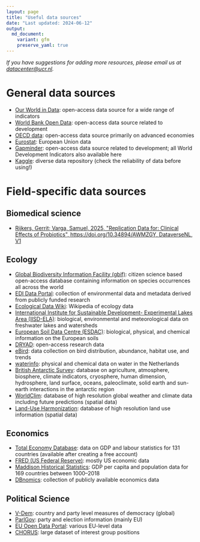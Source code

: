 ```yaml
---
layout: page
title: "Useful data sources"
date: "Last updated: 2024-06-12"
output:
  md_document:
    variant: gfm
    preserve_yaml: true
---
```


*If you have suggestions for adding more resources, please email us at
<datacenter@ucr.nl>.*

# General data sources

- [Our World in Data](https://ourworldindata.org/): open-access data
  source for a wide range of indicators
- [World Bank Open Data](https://data.worldbank.org/): open-access data
  source related to development
- [OECD data](https://data.oecd.org/): open-access data source primarily
  on advanced economies
- [Eurostat](https://ec.europa.eu/eurostat/web/main/home): European
  Union data
- [Gapminder](https://www.gapminder.org/data/): open-access data source
  related to development; all World Development Indicators also
  available here
- [Kaggle](https://www.kaggle.com/): diverse data repository (check the
  reliability of data before using!)

# Field-specific data sources

## Biomedical science

- [Rijkers, Gerrit; Varga, Samuel, 2025, "Replication Data for: Clinical Effects of Probiotics", https://doi.org/10.34894/AWMZGY, DataverseNL, V1](https://doi.org/10.34894/AWMZGY)

## Ecology

- [Global Biodiversity Information Facility
  (gbif)](https://www.gbif.org/): citizen science based open-access
  database containing information on species occurrences all across the
  world
- [EDI Data Portal](https://portal.edirepository.org/nis/home.jsp):
  collection of environmental data and metadata derived from publicly
  funded research
- [Ecological Data Wiki](https://ecologicaldata.org/home): Wikipedia of
  ecology data
- [International Institute for Sustainable Development- Experimental
  Lakes Area
  (IISD-ELA)](https://www.iisd.org/ela/science-data/our-data/):
  biological, environmental and meteorological data on freshwater lakes
  and watersheds
- [European Soil Data Centre
  (ESDAC)](https://esdac.jrc.ec.europa.eu/resource-type/datasets):
  biological, physical, and chemical information on the European soils
- [DRYAD](https://datadryad.org/search): open-access research data
- [eBird](https://ebird.org/explore): data collection on bird
  distribution, abundance, habitat use, and trends
- [waterinfo](https://waterinfo.rws.nl/#!/nav/themakaarten/): physical
  and chemical data on water in the Netherlands
- [British Antarctic Survey](https://data.bas.ac.uk/): database on
  agriculture, atmosphere, biosphere, climate indicators, cryosphere,
  human dimension, hydrosphere, land surface, oceans, paleoclimate,
  solid earth and sun-earth interactions in the antarctic region
- [WorldClim](https://www.worldclim.org/data/index.html): database of
  high resolution global weather and climate data including future
  predictions (spatial data)
- [Land-Use Harmonization](https://luh.umd.edu/index.shtml): database of
  high resolution land use information (spatial data)

## Economics

- [Total Economy
  Database](https://www.conference-board.org/data/economydatabase/total-economy-database-productivity):
  data on GDP and labour statistics for 131 countries (available after
  creating a free account)
- [FRED (US Federal Reserve)](https://fred.stlouisfed.org/tags/series):
  mostly US economic data
- [Maddison Historical
  Statistics](https://www.rug.nl/ggdc/historicaldevelopment/maddison/?lang=en):
  GDP per capita and population data for 169 countries between 1000–2018
- [DBnomics](https://db.nomics.world/): collection of publicly available
  economics data

## Political Science

- [V-Dem](https://www.v-dem.net/): country and party level measures of
  democracy (global)
- [ParlGov](https://www.parlgov.org/data-info/): party and election
  information (mainly EU)
- [EU Open Data Portal](https://data.europa.eu/en): various EU-level
  data
- [CHORUS](https://dataverse.unc.edu/dataset.xhtml?persistentId=doi:10.15139/S3/RPU1QP):
  large dataset of interest group positions
